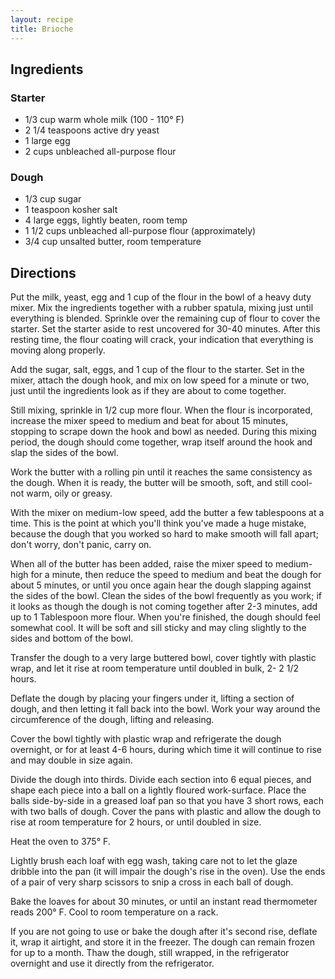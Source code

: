 ```yaml
---
layout: recipe
title: Brioche
---
```


## Ingredients


### Starter

* 1/3 cup warm whole milk (100 - 110° F)
* 2 1/4 teaspoons active dry yeast
* 1 large egg
* 2 cups unbleached all-purpose flour

### Dough

* 1/3 cup sugar
* 1 teaspoon kosher salt
* 4 large eggs, lightly beaten, room temp
* 1 1/2 cups unbleached all-purpose flour (approximately)
* 3/4 cup unsalted butter, room temperature

## Directions

Put the milk, yeast, egg and 1 cup of the flour in the bowl of a heavy
duty mixer. Mix the ingredients together with a rubber spatula, mixing
just until everything is blended. Sprinkle over the remaining cup of
flour to cover the starter. Set the starter aside to rest uncovered for
30-40 minutes. After this resting time, the flour coating will crack,
your indication that everything is moving along properly.

Add the sugar, salt, eggs, and 1 cup of the flour to the starter. Set in
the mixer, attach the dough hook, and mix on low speed for a minute or
two, just until the ingredients look as if they are about to come
together.

Still mixing, sprinkle in 1/2 cup more flour. When the flour is
incorporated, increase the mixer speed to medium and beat for about 15
minutes, stopping to scrape down the hook and bowl as needed. During
this mixing period, the dough should come together, wrap itself around
the hook and slap the sides of the bowl.

Work the butter with a rolling pin until it reaches the same consistency
as the dough. When it is ready, the butter will be smooth, soft, and
still cool- not warm, oily or greasy.

With the mixer on medium-low speed, add the butter a few tablespoons at
a time. This is the point at which you\'ll think you\'ve made a huge
mistake, because the dough that you worked so hard to make smooth will
fall apart; don\'t worry, don\'t panic, carry on.

When all of the butter has been added, raise the mixer speed to
medium-high for a minute, then reduce the speed to medium and beat the
dough for about 5 minutes, or until you once again hear the dough
slapping against the sides of the bowl. Clean the sides of the bowl
frequently as you work; if it looks as though the dough is not coming
together after 2-3 minutes, add up to 1 Tablespoon more flour. When
you\'re finished, the dough should feel somewhat cool. It will be soft
and sill sticky and may cling slightly to the sides and bottom of the
bowl.

Transfer the dough to a very large buttered bowl, cover tightly with
plastic wrap, and let it rise at room temperature until doubled in bulk,
2- 2 1/2 hours.

Deflate the dough by placing your fingers under it, lifting a section of
dough, and then letting it fall back into the bowl. Work your way around
the circumference of the dough, lifting and releasing.

Cover the bowl tightly with plastic wrap and refrigerate the dough
overnight, or for at least 4-6 hours, during which time it will continue
to rise and may double in size again.

Divide the dough into thirds. Divide each section into 6 equal pieces,
and shape each piece into a ball on a lightly floured work-surface.
Place the balls side-by-side in a greased loaf pan so that you have 3
short rows, each with two balls of dough. Cover the pans with plastic
and allow the dough to rise at room temperature for 2 hours, or until
doubled in size.

Heat the oven to 375° F.

Lightly brush each loaf with egg wash, taking care not to let the glaze
dribble into the pan (it will impair the dough\'s rise in the oven). Use
the ends of a pair of very sharp scissors to snip a cross in each ball
of dough.

Bake the loaves for about 30 minutes, or until an instant read
thermometer reads 200° F. Cool to room temperature on a rack.

If you are not going to use or bake the dough after it\'s second rise,
deflate it, wrap it airtight, and store it in the freezer. The dough can
remain frozen for up to a month. Thaw the dough, still wrapped, in the
refrigerator overnight and use it directly from the refrigerator.
